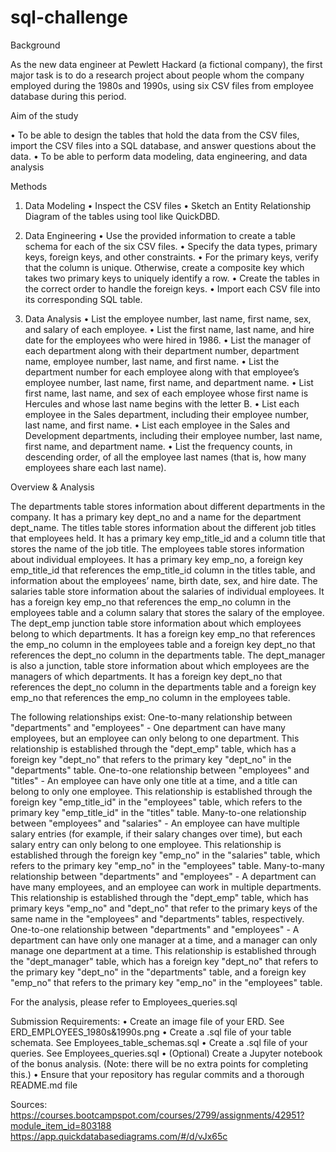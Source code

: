 # sql-challenge

Background

As the new data engineer at Pewlett Hackard (a fictional company), the first major task is to do a research project about people whom the company employed during the 1980s and 1990s, using six CSV files from employee database during this period.

Aim of the study

•   To be able to design the tables that hold the data from the CSV files, import the CSV files into a SQL database, and answer questions about the data.
•   To be able to perform data modeling, data engineering, and data analysis

Methods 

1.  Data Modeling
•   Inspect the CSV files
•   Sketch an Entity Relationship Diagram of the tables using tool like QuickDBD.

2.  Data Engineering
•   Use the provided information to create a table schema for each of the six CSV files. 
•   Specify the data types, primary keys, foreign keys, and other constraints.
•   For the primary keys, verify that the column is unique. Otherwise, create a composite key which takes     two primary keys to uniquely identify a row.
•   Create the tables in the correct order to handle the foreign keys.
•   Import each CSV file into its corresponding SQL table.

3.  Data Analysis
•   List the employee number, last name, first name, sex, and salary of each employee.
•   List the first name, last name, and hire date for the employees who were hired in 1986.
•   List the manager of each department along with their department number, department name, employee number, last name, and first name.
•   List the department number for each employee along with that employee’s employee number, last name, first name, and department name.
•   List first name, last name, and sex of each employee whose first name is Hercules and whose last name begins with the letter B.
•   List each employee in the Sales department, including their employee number, last name, and first name.
•   List each employee in the Sales and Development departments, including their employee number, last name, first name, and department name.
•   List the frequency counts, in descending order, of all the employee last names (that is, how many employees share each last name).

Overview & Analysis

The departments table stores information about different departments in the company. It has a primary key dept_no and a name for the department dept_name.
The titles table stores information about the different job titles that employees held. It has a primary key emp_title_id and a column title that stores the name of the job title.
The employees table stores information about individual employees. It has a primary key emp_no, a foreign key emp_title_id that references the emp_title_id column in the titles table, and information about the employees’ name, birth date, sex, and hire date.
The salaries table  store information about the salaries of individual employees. It has a foreign key emp_no that references the emp_no column in the employees table and a column salary that stores the salary of the employee.
The dept_emp junction table store information about which employees belong to which departments. It has a foreign key emp_no that references the emp_no column in the employees table and a foreign key dept_no that references the dept_no column in the departments table.
The dept_manager is also a junction, table store information about which employees are the managers of which departments. It has a foreign key dept_no that references the dept_no column in the departments table and a foreign key emp_no that references the emp_no column in the employees table.

The following relationships exist:
One-to-many relationship between "departments" and "employees" - One department can have many employees, but an employee can only belong to one department. This relationship is established through the "dept_emp" table, which has a foreign key "dept_no" that refers to the primary key "dept_no" in the "departments" table.
One-to-one relationship between "employees" and "titles" - An employee can have only one title at a time, and a title can belong to only one employee. This relationship is established through the foreign key "emp_title_id" in the "employees" table, which refers to the primary key "emp_title_id" in the "titles" table.
Many-to-one relationship between "employees" and "salaries" - An employee can have multiple salary entries (for example, if their salary changes over time), but each salary entry can only belong to one employee. This relationship is established through the foreign key "emp_no" in the "salaries" table, which refers to the primary key "emp_no" in the "employees" table.
Many-to-many relationship between "departments" and "employees" - A department can have many employees, and an employee can work in multiple departments. This relationship is established through the "dept_emp" table, which has primary keys "emp_no" and "dept_no" that refer to the primary keys of the same name in the "employees" and "departments" tables, respectively.
One-to-one relationship between "departments" and "employees" - A department can have only one manager at a time, and a manager can only manage one department at a time. This relationship is established through the "dept_manager" table, which has a foreign key "dept_no" that refers to the primary key "dept_no" in the "departments" table, and a foreign key "emp_no" that refers to the primary key "emp_no" in the "employees" table.

For the analysis, please refer to Employees_queries.sql

Submission Requirements:
•   Create an image file of your ERD. See ERD_EMPLOYEES_1980s&1990s.png
•   Create a .sql file of your table schemata. See Employees_table_schemas.sql
•   Create a .sql file of your queries. See Employees_queries.sql
•   (Optional) Create a Jupyter notebook of the bonus analysis. (Note: there will be no extra points for completing this.)
•   Ensure that your repository has regular commits and a thorough README.md file

Sources: https://courses.bootcampspot.com/courses/2799/assignments/42951?module_item_id=803188
https://app.quickdatabasediagrams.com/#/d/vJx65c


